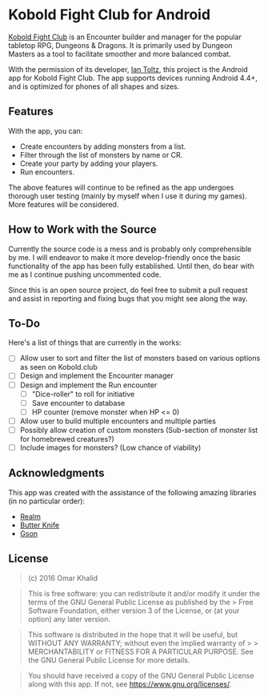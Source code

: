 # Kobold Fight Club for Android
[Kobold Fight Club](http://kobold.club) is an Encounter builder and manager for the popular tabletop RPG, Dungeons & Dragons. It is primarily used by Dungeon Masters as a tool to facilitate smoother and more balanced combat.

With the permission of its developer, [Ian Toltz](https://github.com/Asmor), this project is the Android app for Kobold Fight Club. The app supports devices running Android 4.4+, and is optimized for phones of all shapes and sizes.

## Features
With the app, you can:
* Create encounters by adding monsters from a list.
* Filter through the list of monsters by name or CR.
* Create your party by adding your players.
* Run encounters.

The above features will continue to be refined as the app undergoes thorough user testing (mainly by myself when I use it during my games). More features will be considered.

## How to Work with the Source
Currently the source code is a mess and is probably only comprehensible by me. I will endeavor to make it more develop-friendly once the basic functionality of the app has been fully established. Until then, do bear with me as I continue pushing uncommented code.

Since this is an open source project, do feel free to submit a pull request and assist in reporting and fixing bugs that you might see along the way.

## To-Do
Here's a list of things that are currently in the works:
- [ ] Allow user to sort and filter the list of monsters based on various options as seen on Kobold.club
- [ ] Design and implement the Encounter manager
- [ ] Design and implement the Run encounter
  - [ ] "Dice-roller" to roll for initiative
  - [ ] Save encounter to database
  - [ ] HP counter (remove monster when HP <= 0)
- [ ] Allow user to build multiple encounters and multiple parties
- [ ] Possibly allow creation of custom monsters (Sub-section of monster list for homebrewed creatures?)
- [ ] Include images for monsters? (Low chance of viability)

## Acknowledgments
This app was created with the assistance of the following amazing libraries (in no particular order):
* [Realm](https://realm.io/)
* [Butter Knife](http://jakewharton.github.io/butterknife/)
* [Gson](https://github.com/google/gson)

## License
> (c) 2016 Omar Khalid

> This is free software: you can redistribute it and/or modify it under the terms of the GNU General Public License as published by the > Free Software Foundation, either version 3 of the License, or (at your option) any later version.

> This software is distributed in the hope that it will be useful, but WITHOUT ANY WARRANTY; without even the implied warranty of > > MERCHANTABILITY or FITNESS FOR A PARTICULAR PURPOSE. See the GNU General Public License for more details.

> You should have received a copy of the GNU General Public License along with this app. If not, see https://www.gnu.org/licenses/.
